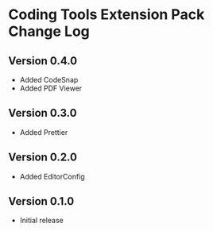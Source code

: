 # Coding Tools Extension Pack Change Log

## Version 0.4.0

- Added CodeSnap
- Added PDF Viewer

## Version 0.3.0

- Added Prettier

## Version 0.2.0

- Added EditorConfig

## Version 0.1.0

- Initial release
